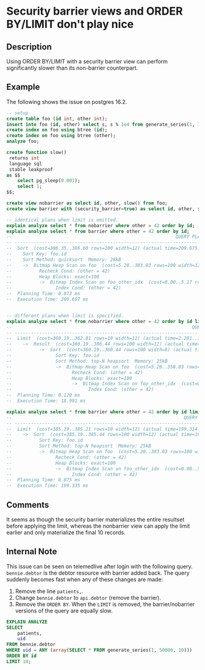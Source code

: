 # Security barrier views and ORDER BY/LIMIT don't play nice

## Description

Using ORDER BY/LIMIT with a security barrier view can perform significantly slower than its non-barrier counterpart.

## Example

The following shows the issue on postgres 16.2.

```sql
-- setup
create table foo (id int, other int);
insert into foo (id, other) select s, s % 1e4 from generate_series(1, 1e6) s;
create index on foo using btree (id);
create index on foo using btree (other);
analyze foo;

create function slow()
 returns int
 language sql
 stable leakproof
as $$
    select pg_sleep(0.001);
    select 1;
$$;

create view nobarrier as select id, other, slow() from foo;
create view barrier with (security_barrier=true) as select id, other, slow() from foo;

-- identical plans when limit is omitted.
explain analyze select * from nobarrier where other = 42 order by id;
explain analyze select * from barrier where other = 42 order by id;
--                                                            QUERY PLAN
-- --------------------------------------------------------------------------------------------------------------------------------
--  Sort  (cost=386.35..386.60 rows=100 width=12) (actual time=209.675..209.678 rows=100 loops=1)
--    Sort Key: foo.id
--    Sort Method: quicksort  Memory: 28kB
--    ->  Bitmap Heap Scan on foo  (cost=5.20..383.03 rows=100 width=12) (actual time=2.246..209.607 rows=100 loops=1)
--          Recheck Cond: (other = 42)
--          Heap Blocks: exact=100
--          ->  Bitmap Index Scan on foo_other_idx  (cost=0.00..5.17 rows=100 width=0) (actual time=0.013..0.013 rows=100 loops=1)
--                Index Cond: (other = 42)
--  Planning Time: 0.073 ms
--  Execution Time: 209.697 ms


-- different plans when limit is specified.
explain analyze select * from nobarrier where other = 42 order by id limit 10; -- fast
--                                                                  QUERY PLAN
-- --------------------------------------------------------------------------------------------------------------------------------------------
--  Limit  (cost=360.19..362.81 rows=10 width=12) (actual time=2.281..18.965 rows=10 loops=1)
--    ->  Result  (cost=360.19..386.44 rows=100 width=12) (actual time=2.279..18.959 rows=10 loops=1)
--          ->  Sort  (cost=360.19..360.44 rows=100 width=8) (actual time=0.143..0.148 rows=10 loops=1)
--                Sort Key: foo.id
--                Sort Method: top-N heapsort  Memory: 25kB
--                ->  Bitmap Heap Scan on foo  (cost=5.20..358.03 rows=100 width=8) (actual time=0.033..0.134 rows=100 loops=1)
--                      Recheck Cond: (other = 42)
--                      Heap Blocks: exact=100
--                      ->  Bitmap Index Scan on foo_other_idx  (cost=0.00..5.17 rows=100 width=0) (actual time=0.019..0.021 rows=100 loops=1)
--                            Index Cond: (other = 42)
--  Planning Time: 0.120 ms
--  Execution Time: 18.991 ms

explain analyze select * from barrier where other = 42 order by id limit 10;   -- slow
--                                                               QUERY PLAN
-- --------------------------------------------------------------------------------------------------------------------------------------
--  Limit  (cost=385.19..385.21 rows=10 width=12) (actual time=199.314..199.317 rows=10 loops=1)
--    ->  Sort  (cost=385.19..385.44 rows=100 width=12) (actual time=199.311..199.313 rows=10 loops=1)
--          Sort Key: foo.id
--          Sort Method: top-N heapsort  Memory: 25kB
--          ->  Bitmap Heap Scan on foo  (cost=5.20..383.03 rows=100 width=12) (actual time=2.150..199.223 rows=100 loops=1)
--                Recheck Cond: (other = 42)
--                Heap Blocks: exact=100
--                ->  Bitmap Index Scan on foo_other_idx  (cost=0.00..5.17 rows=100 width=0) (actual time=0.014..0.014 rows=100 loops=1)
--                      Index Cond: (other = 42)
--  Planning Time: 0.075 ms
--  Execution Time: 199.335 ms
```

## Comments

It seems as though the security barrier materializes the entire resultset before applying the limit, whereas the nonbarrier view can apply the limit earlier and only materialize the final 10 records.

## Internal Note

This issue can be seen on telemedlive after login with the following query.
`bennie.debtor` is the debtor resource with barrier added back.
The query suddenly becomes fast when any of these changes are made:
1. Remove the line `patients,`.
2. Change `bennie.debtor` to `api.debtor` (remove the barrier).
3. Remove the `ORDER BY`.
When the `LIMIT` is removed, the barrier/nobarrier versions of the query are equally slow.
```sql
EXPLAIN ANALYZE
SELECT
    patients,
    uid
FROM bennie.debtor
WHERE uid = ANY (array(SELECT * FROM generate_series(1, 50000, 10)))
ORDER BY id
LIMIT 10;
```

